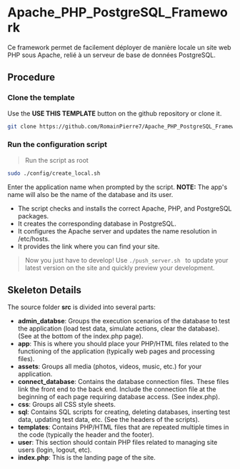 # Apache_PHP_PostgreSQL_Framework

Ce framework permet de facilement déployer de manière locale un site web PHP sous Apache, relié à un serveur de base de données PostgreSQL.

## Procedure

### Clone the template

Use the **USE THIS TEMPLATE** button on the github repository or clone it.

```bash
git clone https://github.com/RomainPierre7/Apache_PHP_PostgreSQL_Framework.git
```

### Run the configuration script

> Run the script as root

```bash
sudo ./config/create_local.sh
```

Enter the application name when prompted by the script. **NOTE:** The app's name will also be the name of the database and its user.

* The script checks and installs the correct Apache, PHP, and PostgreSQL packages.
* It creates the corresponding database in PostgreSQL.
* It configures the Apache server and updates the name resolution in /etc/hosts.
* It provides the link where you can find your site.

> Now you just have to develop! Use ```./push_server.sh ``` to update your latest version on the site and quickly preview your development.

## Skeleton Details

The source folder **src** is divided into several parts:

* **admin_databse**: Groups the execution scenarios of the database to test the application (load test data, simulate actions, clear the database). (See at the bottom of the index.php page).
* **app**: This is where you should place your PHP/HTML files related to the functioning of the application (typically web pages and processing files).
* **assets**: Groups all media (photos, videos, music, etc.) for your application.
* **connect_database**: Contains the database connection files. These files link the front end to the back end. Include the connection file at the beginning of each page requiring database access. (See index.php).
* **css**: Groups all CSS style sheets.
* **sql**: Contains SQL scripts for creating, deleting databases, inserting test data, updating test data, etc. (See the headers of the scripts).
* **templates**: Contains PHP/HTML files that are repeated multiple times in the code (typically the header and the footer).
* **user**: This section should contain PHP files related to managing site users (login, logout, etc).
* **index.php**: This is the landing page of the site.